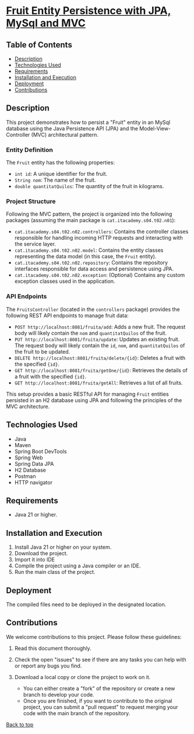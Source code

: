 <div id="top"></div>

# <u>Fruit Entity Persistence with JPA, MySql and MVC</u>

## Table of Contents
- [Description](#Description)
- [Technologies Used](#Technologies-Used)
- [Requirements](#Requirements)
- [Installation and Execution](#installation-and-execution)
- [Deployment](#Deployment)
- [Contributions](#Contributions)


## Description

This project demonstrates how to persist a "Fruit" entity in an MySql database using the Java Persistence API (JPA) and the Model-View-Controller (MVC) architectural pattern.

### Entity Definition

The `Fruit` entity has the following properties:

* `int id`: A unique identifier for the fruit.
* `String nom`: The name of the fruit.
* `double quantitatQuilos`: The quantity of the fruit in kilograms.

### Project Structure

Following the MVC pattern, the project is organized into the following packages (assuming the main package is `cat.itacademy.s04.t02.n01`):

* `cat.itacademy.s04.t02.n02.controllers`: Contains the controller classes responsible for handling incoming HTTP requests and interacting with the service layer.
* `cat.itacademy.s04.t02.n02.model`: Contains the entity classes representing the data model (in this case, the `Fruit` entity).
* `cat.itacademy.s04.t02.n02.repository`: Contains the repository interfaces responsible for data access and persistence using JPA.
* `cat.itacademy.s04.t02.n02.exception`: (Optional) Contains any custom exception classes used in the application.

### API Endpoints

The `FruitsController` (located in the `controllers` package) provides the following REST API endpoints to manage fruit data:

* `POST http://localhost:8081/fruita/add`: Adds a new fruit. The request body will likely contain the `nom` and `quantitatQuilos` of the fruit.
* `PUT http://localhost:8081/fruita/update`: Updates an existing fruit. The request body will likely contain the `id`, `nom`, and `quantitatQuilos` of the fruit to be updated.
* `DELETE http://localhost:8081/fruita/delete/{id}`: Deletes a fruit with the specified `{id}`.
* `GET http://localhost:8081/fruita/getOne/{id}`: Retrieves the details of a fruit with the specified `{id}`.
* `GET http://localhost:8081/fruita/getAll`: Retrieves a list of all fruits.

This setup provides a basic RESTful API for managing `Fruit` entities persisted in an H2 database using JPA and following the principles of the MVC architecture.

## Technologies Used

* Java
* Maven
* Spring Boot DevTools
* Spring Web
* Spring Data JPA
* H2 Database
* Postman
* HTTP navigator

## Requirements

* Java 21 or higher.

## Installation and Execution

1. 	Install Java 21 or higher on your system.
2.  Download the project.
3.  Import it into IDE
4.  Compile the project using a Java compiler or an IDE.
5.  Run the main class of the project.

## Deployment

The compiled files need to be deployed in the designated location.

## Contributions

We welcome contributions to this project. Please follow these guidelines:

1.  Read this document thoroughly.
2.  Check the open "issues" to see if there are any tasks you can help with or report any bugs you find.
3.  Download a local copy or clone the project to work on it.

	* You can either create a "fork" of the repository or create a new branch to develop your code.
	* Once you are finished, if you want to contribute to the original project, you can submit a "pull request" to request merging your code with the main branch of the repository.

[Back to top](#top)